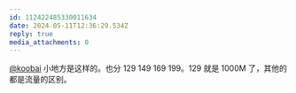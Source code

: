 ```yaml
---
id: 112422485330011634
date: 2024-05-11T12:36:29.534Z
reply: true
media_attachments: 0
---
```


[@koobai](https://mastodon.social/@koobai) 小地方是这样的。也分 129 149 169 199。129 就是 1000M 了，其他的都是流量的区别。

